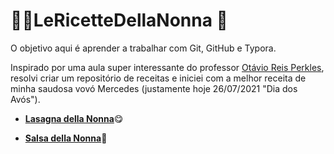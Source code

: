 # :woman_cook:LeRicetteDellaNonna :older_woman:

O objetivo aqui é aprender a trabalhar com Git, GitHub e Typora.

Inspirado por uma aula super interessante do professor [Otávio Reis Perkles](https://github.com/Perkles), resolvi criar um repositório de receitas e iniciei com a melhor receita de minha saudosa vovó Mercedes (justamente hoje 26/07/2021 "Dia dos Avós").

* [**Lasagna della Nonna**](https://github.com/CristiamVasques/LeRicetteDellaNonna/tree/main/Ricette/LasagnaDellaNonna.md):yum:

* [**Salsa della Nonna**](https://github.com/CristiamVasques/LeRicetteDellaNonna/tree/main/Ricette/SalsaDellaNonna.md):tomato:

  

